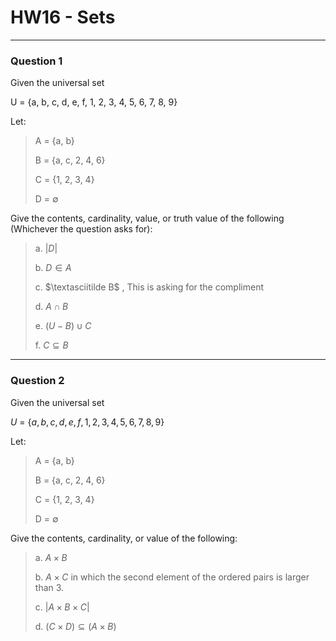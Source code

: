 # HW16 - Sets

---

### Question 1

Given the universal set

U = {a, b, c, d, e, f, 1, 2, 3, 4, 5, 6, 7, 8, 9}

Let:

> A = {a, b}
>
> B = {a, c, 2, 4, 6}
>
> C = {1, 2, 3, 4}
>
> D = $\emptyset$

Give the contents, cardinality, value, or truth value of the following (Whichever the question asks for):

> a. $|D|$
>
> b. $D \in A$
>
> c. $\textasciitilde B$ , This is asking for the compliment
>
> d. $A \cap B$
>
> e. $(U - B) \cup C$
>
> f. $C \subseteq B$

---

### Question 2

Given the universal set

$U$ = {$a, b, c, d, e, f, 1, 2, 3, 4, 5, 6, 7, 8, 9$}

Let:

> A = {a, b}
>
> B = {a, c, 2, 4, 6}
>
> C = {1, 2, 3, 4}
>
> D = $\emptyset$

Give the contents, cardinality, or value of the following:

> a. $A \times B$
>
> b. $A \times C$ in which the second element of the ordered pairs is larger than 3.
>
> c. $|A \times B \times C|$
>
> d. $(C \times D) \subseteq (A \times B)$
